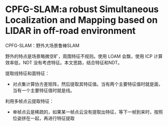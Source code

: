 # CPFG-SLAM:a robust Simultaneous Localization and Mapping based on LIDAR in off-road environment

CPFG-SLAM：野外大场景鲁棒SLAM

野外的特点是场景略微空旷，周围特征不规则。使用 LOAM 会飘，使用 ICP 计算效率低，NDT 没有考虑特征。本文思路，结合特征和NDT。

提取线特征和面特征：

- 对点集计算协方差矩阵，然后提取其特征值。当有两个主要特征值时就是面，当有一个主要特征值时就是线。

利用多帧点云提取特征：

- 单帧点云是稀疏的，如果某一帧点云没有提取出特征，等下一帧到来时，按照位姿拼在一起，再进行特征提取

